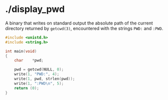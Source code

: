 # ./display_pwd

A binary that writes on standard output the absolute path of the current directory returned by `getcwd(3)`, encountered with the strings `PWD:` and `:PWD`.

```c
#include <unistd.h>
#include <string.h>

int	main(void)
{
	char	*pwd;

	pwd = getcwd(NULL, 0);
	write(1, "PWD:", 4);
	write(1, pwd, strlen(pwd));
	write(1, ":PWD\n", 5);
	return (0);
}
```
